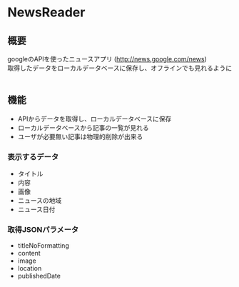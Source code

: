 # NewsReader

## 概要
googleのAPIを使ったニュースアプリ (http://news.google.com/news)  
取得したデータをローカルデータベースに保存し、オフラインでも見れるように  

## 機能
* APIからデータを取得し、ローカルデータベースに保存
* ローカルデータベースから記事の一覧が見れる
* ユーザが必要無い記事は物理的削除が出来る

### 表示するデータ
* タイトル
* 内容
* 画像
* ニュースの地域
* ニュース日付

### 取得JSONパラメータ
* titleNoFormatting
* content
* image
* location
* publishedDate
